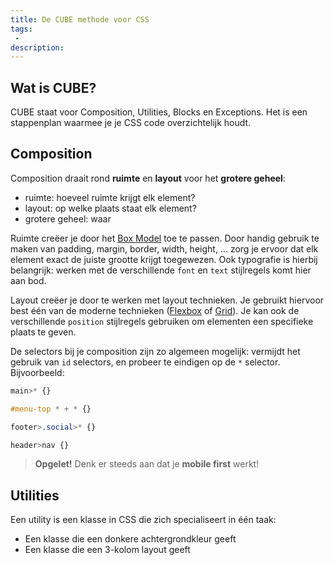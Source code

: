 ```yaml
---
title: De CUBE methode voor CSS
tags: 
 - 
description: 
---
```


## Wat is CUBE?

CUBE staat voor Composition, Utilities, Blocks en Exceptions. Het is een stappenplan waarmee je je CSS code overzichtelijk houdt. 

## Composition

Composition draait rond **ruimte** en **layout** voor het **grotere geheel**:

 - ruimte: hoeveel ruimte krijgt elk element? 
 - layout: op welke plaats staat elk element?
 - grotere geheel: waar 

Ruimte creëer je door het [Box Model](../css/box-model.html) toe te passen. Door handig gebruik te maken van padding, margin, border, width, height, ... zorg je ervoor dat elk element exact de juiste grootte krijgt toegewezen. Ook typografie is hierbij belangrijk: werken met de verschillende `font` en `text` stijlregels komt hier aan bod.

Layout creëer je door te werken met layout technieken. Je gebruikt hiervoor best één van de moderne technieken ([Flexbox](css-flexbox.html) of [Grid](css-grid.html)). Je kan ook de verschillende `position` stijlregels gebruiken om elementen een specifieke plaats te geven.

De selectors bij je composition zijn zo algemeen mogelijk: vermijdt het gebruik van `id` selectors, en probeer te eindigen op de `*` selector. Bijvoorbeeld:

```css
main>* {}

#menu-top * + * {}

footer>.social>* {}

header>nav {}
```

> **Opgelet!** Denk er steeds aan dat je **mobile first** werkt!

## Utilities

Een utility is een klasse in CSS die zich specialiseert in één taak:
 - Een klasse die een donkere achtergrondkleur geeft
 - Een klasse die een 3-kolom layout geeft